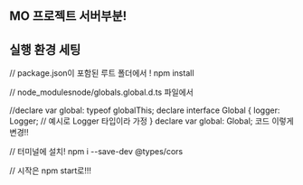 ## MO 프로젝트 서버부분!

## 실행 환경 세팅

// package.json이 포함된 루트 폴더에서 !
npm install 

// node_modulesnode/globals.global.d.ts 파일에서 

//declare var global: typeof globalThis;
declare interface Global {
    logger: Logger; // 예시로 Logger 타입이라 가정
}
declare var global: Global;
코드 이렇게 변경!!


// 터미널에 설치!
npm i --save-dev @types/cors

// 시작은 npm start로!!!